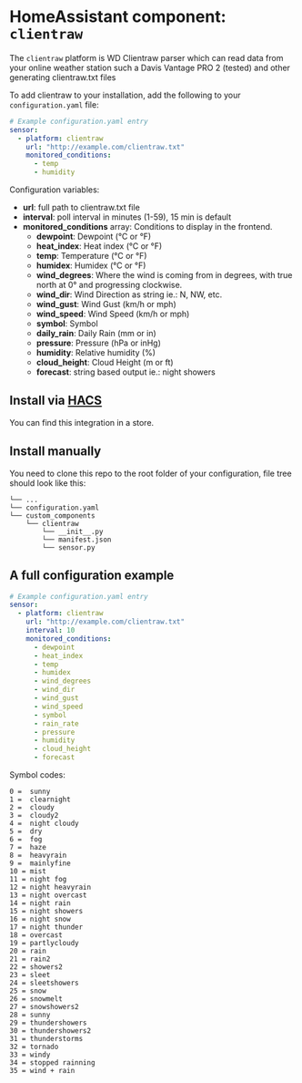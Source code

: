 # HomeAssistant component: `clientraw`
The `clientraw` platform is WD Clientraw parser which can read data from your online weather station such a Davis Vantage PRO 2 (tested) and other generating clientraw.txt files

To add clientraw to your installation, add the following to your `configuration.yaml` file:

```yaml
# Example configuration.yaml entry
sensor:
  - platform: clientraw
    url: "http://example.com/clientraw.txt"
    monitored_conditions:
      - temp
      - humidity
```

Configuration variables:

- **url**: full path to clientraw.txt file
- **interval**: poll interval in minutes (1-59), 15 min is default
- **monitored_conditions** array: Conditions to display in the frontend.
  - **dewpoint**: Dewpoint (°C or °F)
  - **heat_index**: Heat index (°C or °F)
  - **temp**: Temperature (°C or °F)
  - **humidex**: Humidex (°C or °F)
  - **wind_degrees**: Where the wind is coming from in degrees, with true north at 0° and progressing clockwise.
  - **wind_dir**: Wind Direction as string ie.: N, NW, etc.
  - **wind_gust**: Wind Gust (km/h or mph)
  - **wind_speed**: Wind Speed (km/h or mph)
  - **symbol**: Symbol
  - **daily_rain**: Daily Rain (mm or in)
  - **pressure**: Pressure (hPa or inHg)
  - **humidity**: Relative humidity (%)
  - **cloud_height**: Cloud Height (m or ft)
  - **forecast**: string based output ie.: night showers

## Install via [HACS](https://github.com/custom-components/hacs)
You can find this integration in a store.

## Install manually
You need to clone this repo to the root folder of your configuration, file tree should look like this:
```
└── ...
└── configuration.yaml
└── custom_components
    └── clientraw
        └── __init__.py
        └── manifest.json
        └── sensor.py
```

## A full configuration example
```yaml
# Example configuration.yaml entry
sensor:
  - platform: clientraw
    url: "http://example.com/clientraw.txt"
    interval: 10
    monitored_conditions:
      - dewpoint
      - heat_index
      - temp
      - humidex
      - wind_degrees
      - wind_dir
      - wind_gust
      - wind_speed
      - symbol
      - rain_rate
      - pressure
      - humidity
      - cloud_height
      - forecast
```
Symbol codes:
```
0 =  sunny
1 =  clearnight
2 =  cloudy
3 =  cloudy2
4 =  night cloudy
5 =  dry
6 =  fog
7 =  haze
8 =  heavyrain
9 =  mainlyfine
10 = mist
11 = night fog
12 = night heavyrain
13 = night overcast
14 = night rain
15 = night showers
16 = night snow
17 = night thunder
18 = overcast
19 = partlycloudy
20 = rain
21 = rain2
22 = showers2
23 = sleet
24 = sleetshowers
25 = snow
26 = snowmelt
27 = snowshowers2
28 = sunny
29 = thundershowers
30 = thundershowers2
31 = thunderstorms
32 = tornado
33 = windy
34 = stopped rainning
35 = wind + rain
```
